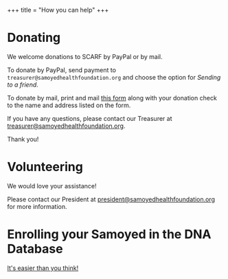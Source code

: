 +++
title = "How you can help"
+++

# Donating

We welcome donations to SCARF by PayPal or by mail.

To donate by PayPal, send payment to `treasurer@samoyedhealthfoundation.org` and choose the option for _Sending to a friend_.

To donate by mail, print and mail [this form](/files/SCARF_Donation_Form.pdf) along with your donation check to the name and address listed on the form.

If you have any questions, please contact our Treasurer at [treasurer@samoyedhealthfoundation.org](mailto:treasurer@samoyedhealthfoundation.org?subject=Donating).

Thank you!

# Volunteering

We would love your assistance!

Please contact our President at [president@samoyedhealthfoundation.org](mailto:president@samoyedhealthfoundation.org?subject=Volunteering) for more information.

# Enrolling your Samoyed in the DNA Database

[It's easier than you think\!](/databases/adding-your-samoyed)
